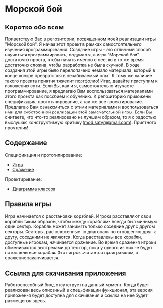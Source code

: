 Морской бой
===========

Коротко обо всем
----------------
Приветствую Вас в репозитории, посвященном моей реализации игры "Морской бой".
Я начал этот проект в рамках самостоятельного изучения программирования.
Создание игры - это отличный способ научиться программировать, подумал я, а игра "Морской бой"
достаточно проста, чтобы начать именно с нее, но в то же время достаточно сложна,
чтобы разработка не была скучной. В ходе создания этой игры было перелопачено немало материала,
который в конце концов превратился в незабываемый опыт. К тому же наличие такого проекта приятно тяжелит
портфолио! Итак, давайте приступим к изложению сути. Если Вы, как и я, самостоятельно изучаете программирование, 
я предлагаю Вам воспользоваться материалами этого проекта как пособием к обучению.
К репозиторию приложены спецификация, прототипирование, а так же все проектирование.
Предлагаю Вам ознакомиться с этими материалами и воспользоваться ими для собственной реализации
этой замечательной игры. Если Вы считаете, что что-то реализовано не лучшим образом,
то я с радостью выслушаю конструктивную критику ([mod.satyr@gmail.com](mailto:mod.satyr@gmail.com)). Приятного прочтения!

Содержание
----------
Спецификация и прототипирование:

* [Игра](engineering/prototyping/Game.md)
* [Сражение](engineering/prototyping/Round.md)

Проектирование:

* [Диаграмма классов](engineering/diagrams/Classes.md)

Правила игры
------------
Игра начинается с расстановки кораблей. Игроки расставляют свои корабли таким образом,
чтобы между кораблями всегда был минимум один сектор. Корабль может занимать только
соседние друг с другом секторы. Секторы, расположенные по диагонали по отношению друг к другу,
соседними не являются.  Когда расставлены все корабли, доступные игрокам, начинается сражение.
Во время сражения игроки обмениваются выстрелами до тех пор, пока у одного из них не будут
потоплены все корабли. Этот игрок считается проигравшим, и сражение заканчивается.

Ссылка для скачивания приложения
--------------------------------
Работоспособный билд отсутствует на данный момент. Когда будет реализован весь описанный в спецификации функционал,
эта версия приложения будет доступна для скачивания и ссылка на нее будет размещеная здесь.
